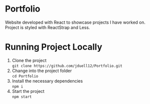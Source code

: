 # Portfolio 

Website developed with React to showcase projects I have worked on. Project is styled with ReactStrap and Less.

# Running Project Locally
1. Clone the project <br>
```git clone https://github.com/jduell12/Portfolio.git```
2. Change into the project folder <br>
```cd Portfolio ```
3. Install the necessary dependencies <br>
```npm i```
4. Start the project <br>
```npm start```